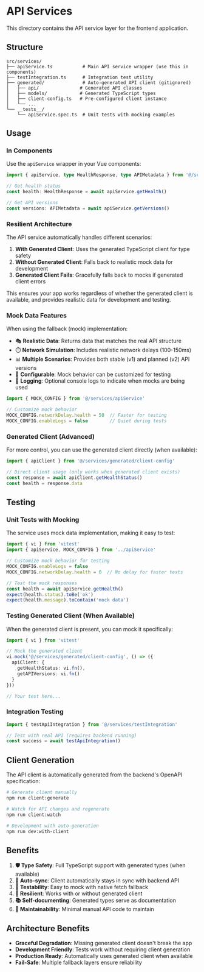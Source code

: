 # API Services

This directory contains the API service layer for the frontend application.

## Structure

```
src/services/
├── apiService.ts           # Main API service wrapper (use this in components)
├── testIntegration.ts      # Integration test utility
├── generated/              # Auto-generated API client (gitignored)
│   ├── api/               # Generated API classes
│   ├── models/            # Generated TypeScript types
│   ├── client-config.ts   # Pre-configured client instance
│   └── ...
└── __tests__/
    └── apiService.spec.ts  # Unit tests with mocking examples
```

## Usage

### In Components

Use the `apiService` wrapper in your Vue components:

```typescript
import { apiService, type HealthResponse, type APIMetadata } from '@/services/apiService'

// Get health status
const health: HealthResponse = await apiService.getHealth()

// Get API versions
const versions: APIMetadata = await apiService.getVersions()
```

### Resilient Architecture

The API service automatically handles different scenarios:

1. **With Generated Client**: Uses the generated TypeScript client for type safety
2. **Without Generated Client**: Falls back to realistic mock data for development
3. **Generated Client Fails**: Gracefully falls back to mocks if generated client errors

This ensures your app works regardless of whether the generated client is available, and provides realistic data for development and testing.

### Mock Data Features

When using the fallback (mock) implementation:

- 🎭 **Realistic Data**: Returns data that matches the real API structure
- ⏱️ **Network Simulation**: Includes realistic network delays (100-150ms)
- 📊 **Multiple Scenarios**: Provides both stable (v1) and planned (v2) API versions
- 🔧 **Configurable**: Mock behavior can be customized for testing
- 📝 **Logging**: Optional console logs to indicate when mocks are being used

```typescript
import { MOCK_CONFIG } from '@/services/apiService'

// Customize mock behavior
MOCK_CONFIG.networkDelay.health = 50  // Faster for testing
MOCK_CONFIG.enableLogs = false        // Quiet during tests
```

### Generated Client (Advanced)

For more control, you can use the generated client directly (when available):

```typescript
import { apiClient } from '@/services/generated/client-config'

// Direct client usage (only works when generated client exists)
const response = await apiClient.getHealthStatus()
const health = response.data
```

## Testing

### Unit Tests with Mocking

The service uses mock data implementation, making it easy to test:

```typescript
import { vi } from 'vitest'
import { apiService, MOCK_CONFIG } from '../apiService'

// Customize mock behavior for testing
MOCK_CONFIG.enableLogs = false
MOCK_CONFIG.networkDelay.health = 0  // No delay for faster tests

// Test the mock responses
const health = await apiService.getHealth()
expect(health.status).toBe('ok')
expect(health.message).toContain('mock data')
```

### Testing Generated Client (When Available)

When the generated client is present, you can mock it specifically:

```typescript
import { vi } from 'vitest'

// Mock the generated client
vi.mock('@/services/generated/client-config', () => ({
  apiClient: {
    getHealthStatus: vi.fn(),
    getAPIVersions: vi.fn()
  }
}))

// Your test here...
```

### Integration Testing

```typescript
import { testApiIntegration } from '@/services/testIntegration'

// Test with real API (requires backend running)
const success = await testApiIntegration()
```

## Client Generation

The API client is automatically generated from the backend's OpenAPI specification:

```bash
# Generate client manually
npm run client:generate

# Watch for API changes and regenerate
npm run client:watch

# Development with auto-generation
npm run dev:with-client
```

## Benefits

1. **🛡️ Type Safety**: Full TypeScript support with generated types (when available)
2. **🔄 Auto-sync**: Client automatically stays in sync with backend API
3. **🧪 Testability**: Easy to mock with native fetch fallback
4. **🚀 Resilient**: Works with or without generated client
5. **📚 Self-documenting**: Generated types serve as documentation
6. **🎯 Maintainability**: Minimal manual API code to maintain

## Architecture Benefits

- **Graceful Degradation**: Missing generated client doesn't break the app
- **Development Friendly**: Tests work without requiring client generation
- **Production Ready**: Automatically uses generated client when available
- **Fail-Safe**: Multiple fallback layers ensure reliability